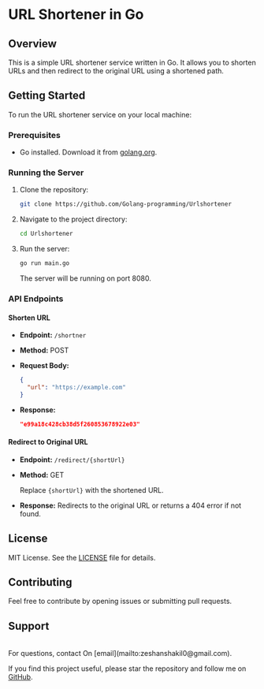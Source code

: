 # URL Shortener in Go

## Overview

This is a simple URL shortener service written in Go. It allows you to shorten URLs and then redirect to the original URL using a shortened path.

## Getting Started

To run the URL shortener service on your local machine:

### Prerequisites

- Go installed. Download it from [golang.org](https://golang.org/dl/).

### Running the Server

1. Clone the repository:

   ```sh
   git clone https://github.com/Golang-programming/Urlshortener
   ```

2. Navigate to the project directory:

   ```sh
   cd Urlshortener
   ```

3. Run the server:

   ```sh
   go run main.go
   ```

   The server will be running on port 8080.

### API Endpoints

#### Shorten URL

- **Endpoint:** `/shortner`
- **Method:** POST
- **Request Body:**

  ```json
  {
    "url": "https://example.com"
  }
  ```

- **Response:**

  ```json
  "e99a18c428cb38d5f260853678922e03"
  ```

#### Redirect to Original URL

- **Endpoint:** `/redirect/{shortUrl}`
- **Method:** GET

  Replace `{shortUrl}` with the shortened URL.

- **Response:** Redirects to the original URL or returns a 404 error if not found.

## License

MIT License. See the [LICENSE](LICENSE) file for details.

## Contributing

Feel free to contribute by opening issues or submitting pull requests.

## Support

<br>
For questions, contact On [email](mailto:zeshanshakil0@gmail.com).

If you find this project useful, please star the repository and follow me on [GitHub](https://github.com/zeshantech).

